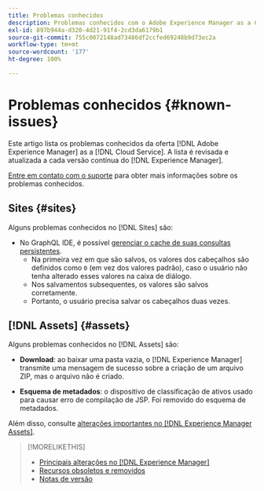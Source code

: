 ```yaml
---
title: Problemas conhecidos
description: Problemas conhecidos com o Adobe Experience Manager as a Cloud Service
exl-id: 897b944a-d320-4d21-91f4-2cd3da6179b1
source-git-commit: 755c0072148ad73486df2ccfed69248b9d73ec2a
workflow-type: tm+mt
source-wordcount: '177'
ht-degree: 100%

---
```


# Problemas conhecidos {#known-issues}

Este artigo lista os problemas conhecidos da oferta [!DNL Adobe Experience Manager] as a [!DNL Cloud Service]. A lista é revisada e atualizada a cada versão contínua do [!DNL Experience Manager].

[Entre em contato com o suporte](https://experienceleague.adobe.com/?lang=pt-BR&amp;support-solution=Experience+Manager#support) para obter mais informações sobre os problemas conhecidos.

<!-- 
## Platform {#platform}
-->

## Sites {#sites}

Alguns problemas conhecidos no [!DNL Sites] são:

* No GraphQL IDE, é possível [gerenciar o cache de suas consultas persistentes](/help/headless/graphql-api/graphiql-ide.md##managing-cache).
   * Na primeira vez em que são salvos, os valores dos cabeçalhos são definidos como `0` (em vez dos valores padrão), caso o usuário não tenha alterado esses valores na caixa de diálogo.
   * Nos salvamentos subsequentes, os valores são salvos corretamente.
   * Portanto, o usuário precisa salvar os cabeçalhos duas vezes.

## [!DNL Assets] {#assets}

<!-- Jira label: assets-cloud-known-issues -->

Alguns problemas conhecidos no [!DNL Assets] são:

* **Download**: ao baixar uma pasta vazia, o [!DNL Experience Manager] transmite uma mensagem de sucesso sobre a criação de um arquivo ZIP, mas o arquivo não é criado.

* **Esquema de metadados**: o dispositivo de classificação de ativos usado para causar erro de compilação de JSP. Foi removido do esquema de metadados. <!-- CQ-4282865, CQ-4284633 -->

Além disso, consulte [alterações importantes no [!DNL Experience Manager Assets]](/help/assets/assets-cloud-changes.md).

<!-- This content was added at GA. Not sure if we should continue to have this commitment about upcoming features/enh. in the docs. Commenting it for now.

### Upcoming Assets capabilities {#upcoming-assets-capabilities}

A few capabilities of Adobe Experience Manager Assets that depend on foundation capabilities, which are not yet available in the Experience Manager as a Cloud Service deployment architecture, are expected to be enabled at a later stage:

* Capabilities not enabled at this stage due to dependency on Commerce Integration Framework APIs:
  * Photoshoot workflow models.
  * Product information tab in the asset properties user interface is not populated.

* Capabilities not enabled at this stage due to dependency on InDesign Server integration:
  * Asset Templates and Asset Catalogs.
  * Multi-page preview of Adobe InDesign files.
-->

>[!MORELIKETHIS]
>
>* [Principais alterações no [!DNL Experience Manager]](aem-cloud-changes.md)
>* [Recursos obsoletos e removidos](deprecated-removed-features.md)
>* [Notas de versão](home.md)

